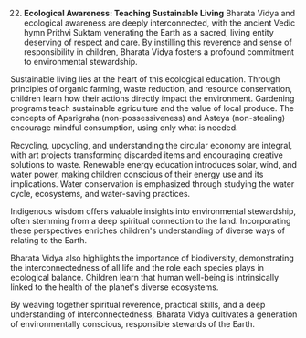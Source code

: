 22. **Ecological Awareness: Teaching Sustainable Living**
Bharata Vidya and ecological awareness are deeply interconnected, with the ancient Vedic hymn Prithvi Suktam venerating the Earth as a sacred, living entity deserving of respect and care. By instilling this reverence and sense of responsibility in children, Bharata Vidya fosters a profound commitment to environmental stewardship.

Sustainable living lies at the heart of this ecological education. Through principles of organic farming, waste reduction, and resource conservation, children learn how their actions directly impact the environment. Gardening programs teach sustainable agriculture and the value of local produce. The concepts of Aparigraha (non-possessiveness) and Asteya (non-stealing) encourage mindful consumption, using only what is needed.  

Recycling, upcycling, and understanding the circular economy are integral, with art projects transforming discarded items and encouraging creative solutions to waste. Renewable energy education introduces solar, wind, and water power, making children conscious of their energy use and its implications. Water conservation is emphasized through studying the water cycle, ecosystems, and water-saving practices.

Indigenous wisdom offers valuable insights into environmental stewardship, often stemming from a deep spiritual connection to the land. Incorporating these perspectives enriches children's understanding of diverse ways of relating to the Earth.

Bharata Vidya also highlights the importance of biodiversity, demonstrating the interconnectedness of all life and the role each species plays in ecological balance. Children learn that human well-being is intrinsically linked to the health of the planet's diverse ecosystems.

By weaving together spiritual reverence, practical skills, and a deep understanding of interconnectedness, Bharata Vidya cultivates a generation of environmentally conscious, responsible stewards of the Earth.